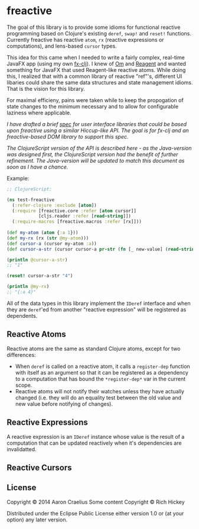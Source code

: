 # freactive

The goal of this library is to provide some idioms for functional reactive programming based on Clojure's existing `deref`, `swap!` and `reset!` functions. Currently freactive has reactive `atom`, `rx` (reactive expressions or computations), and lens-based  `cursor` types.

This idea for this came when I needed to write a fairly complex, real-time JavaFX app (using my own [fx-clj](https://github.com/aaronc/fx-clj/)). I knew of [Om](https://github.com/swannodette/om) and [Reagent](https://github.com/reagent-project/reagent) and wanted something for JavaFX that used Reagent-like reactive atoms. While doing this, I realized that with a common library of reactive "ref"'s, different UI libaries could share the same data structures and state management idioms. That is the vision for this library.

For maximal efficieny, pains were taken while to keep the propogation of state changes to the minimum necessary and to allow for configurable laziness where applicable.

*I have drafted a brief [spec](https://github.com/aaronc/freactive/wiki/User-Interface-Spec) for user interface libraries that could be based upon freactive using a similar Hiccup-like API. The goal is for fx-clj and an freactive-based DOM library to support this spec.*

*The ClojureScript version of the API is described here - as the Java-version was designed first, the ClojureScript version had the benefit of further refinement. The Java-version will be updated to match this document as soon as I have a chance.*

Example:
```clojure
;; ClojureScript:

(ns test-freactive
  (:refer-clojure :exclude [atom])
  (:require [freactive.core :refer [atom cursor]]
            [cljs.reader :refer [read-string]])
  (:require-macros [freactive.macros :refer [rx]]))
  
(def my-atom (atom {:a 1}))
(def my-rx (rx (str @my-atom)))
(def cursor-a (cursor my-atom :a))
(def cursor-a-str (cursor cursor-a pr-str (fn [_ new-value] (read-string new-value))))

(println @cursor-a-str)
;; "1"

(reset! cursor-a-str "4")

(println @my-rx)
;; "{:a 4}"
```

All of the data types in this library implement the `IDeref` interface and
when they are `deref`'ed from another "reactive expression" will be registered
as dependents.

## Reactive Atoms

Reactive atoms are the same as standard Clojure atoms, except for two differences:

* When `deref` is called on a reactive atom, it calls a `register-dep` function
with itself as an argument so that it can be registered as a dependency to
a computation that has bound the `*register-dep*` var in the current scope.
* Reactive atoms will not notify their watches unless they have actually changed
(i.e. they will do an equality test between the old value and new value before
notifying of changes).

## Reactive Expressions

A reactive expression is an `IDeref` instance whose value is the result of
a computation that can be updated reactively when it's dependencies are
invalidatted.


## Reactive Cursors

## License

Copyright © 2014 Aaron Craelius
Some content Copyright © Rich Hickey

Distributed under the Eclipse Public License either version 1.0 or (at
your option) any later version.
